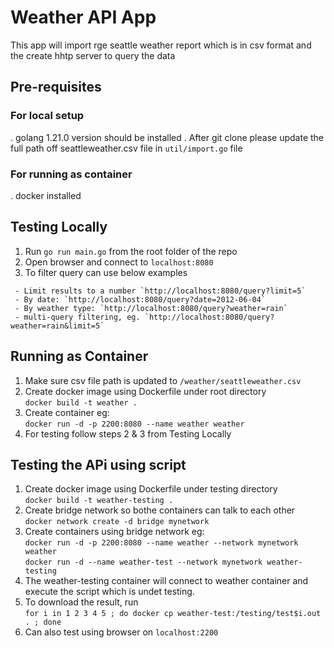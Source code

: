 # Weather API App

This app will import rge seattle weather report which is in csv format and the create hhtp server to query the data

## Pre-requisites 
### For local setup
. golang 1.21.0 version should be installed
. After git clone please update the full path off seattleweather.csv file in `util/import.go` file

### For running as container
. docker installed

## Testing Locally
1. Run `go run main.go` from the root folder of the repo
2. Open browser and connect to `localhost:8080`
3. To filter query can use below examples
```
 - Limit results to a number `http://localhost:8080/query?limit=5`
 - By date: `http://localhost:8080/query?date=2012-06-04`
 - By weather type: `http://localhost:8080/query?weather=rain`
 - multi-query filtering, eg. `http://localhost:8080/query?weather=rain&limit=5`
```

## Running as Container
1. Make sure csv file path is updated to `/weather/seattleweather.csv`
2. Create  docker image using Dockerfile under root directory <br />
   `docker build -t weather .` <br />
2. Create container eg: <br />
   `docker run -d -p 2200:8080 --name weather weather` <br />
3. For testing follow steps 2 & 3 from Testing Locally <br />

## Testing the APi using script
1. Create  docker image using Dockerfile under testing directory <br />
   `docker build -t weather-testing .` <br />
2. Create bridge network so bothe containers can talk to each other <br />
   `docker network create -d bridge mynetwork` <br />
2. Create containers using bridge network eg: <br />
   `docker run -d -p 2200:8080 --name weather --network mynetwork weather` <br />
   `docker run -d --name weather-test --network mynetwork weather-testing` <br />
3. The weather-testing container will connect to weather container and execute the script which is undet testing. <br />
4. To download the result, run <br />
`for i in 1 2 3 4 5 ; do docker cp weather-test:/testing/test$i.out . ; done`
5. Can also test using browser on `localhost:2200`

